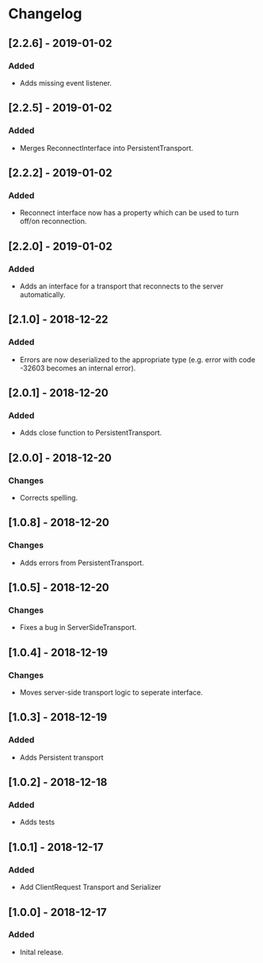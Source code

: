 
# Changelog

## [2.2.6] - 2019-01-02
### Added
- Adds missing event listener.

## [2.2.5] - 2019-01-02
### Added
- Merges ReconnectInterface into PersistentTransport.

## [2.2.2] - 2019-01-02
### Added
- Reconnect interface now has a property which can be used to turn off/on reconnection.

## [2.2.0] - 2019-01-02
### Added
- Adds an interface for a transport that reconnects to the server automatically.

## [2.1.0] - 2018-12-22
### Added
- Errors are now deserialized to the appropriate type (e.g. error with code -32603 becomes an internal error). 

## [2.0.1] - 2018-12-20
### Added
- Adds close function to PersistentTransport.

## [2.0.0] - 2018-12-20
### Changes
- Corrects spelling.

## [1.0.8] - 2018-12-20
### Changes
- Adds errors from PersistentTransport.

## [1.0.5] - 2018-12-20
### Changes
- Fixes a bug in ServerSideTransport.

## [1.0.4] - 2018-12-19
### Changes
- Moves server-side transport logic to seperate interface.

## [1.0.3] - 2018-12-19
### Added
- Adds Persistent transport

## [1.0.2] - 2018-12-18
### Added
- Adds tests

## [1.0.1] - 2018-12-17
### Added
- Add ClientRequest Transport and Serializer

## [1.0.0] - 2018-12-17
### Added
- Inital release.